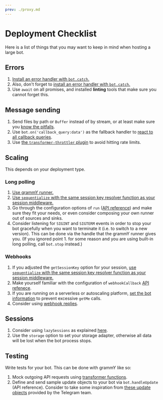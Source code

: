 ```yaml
---
prev: ./proxy.md
---
```


# Deployment Checklist

Here is a list of things that you may want to keep in mind when hosting a large bot.

## Errors

1. [Install an error handler with `bot.catch`.](/guide/errors.md)
2. Also, don't forget to [install an error handler with `bot.catch`.](/guide/errors.md)
3. Use `await` on all promises, and installed **linting** tools that make sure you cannot forget this.

## Message sending

1. Send files by path or `Buffer` instead of by stream, or at least make sure you [know the pitfalls](./transformers.md#use-cases-of-transformer-functions).
2. Use `bot.on('callback_query:data')` as the fallback handler to [react to all callback queries](/plugins/keyboard.md#responding-to-clicks).
3. Use [the `transformer-throttler` plugin](/plugins/transformer-throttler.md) to avoid hitting rate limits.

## Scaling

This depends on your deployment type.

### Long polling

1. [Use grammY runner.](/plugins/runner.md)
2. [Use `sequentialize` with the same session key resolver function as your session middleware.](./scaling.md#concurrency-is-hard)
3. Go through the configuration options of `run` ([API reference](https://doc.deno.land/https/deno.land/x/grammy_runner/mod.ts#run)) and make sure they fit your needs, or even consider composing your own runner out of sources and sinks.
4. Consider listening for `SIGINT` and `SIGTERM` events in order to stop your bot gracefully when you want to terminate it (i.e. to switch to a new version).
   This can be done via the handle that the grammY runner gives you.
   (If you ignored point 1. for some reason and you are using built-in long polling, call `bot.stop` instead.)

### Webhooks

1. If you adjusted the `getSessionKey` option for your session, [use `sequentialize` with the same session key resolver function as your session middleware.](./scaling.md#concurrency-is-hard)
2. Make yourself familiar with the configuration of `webhookCallback` [API refenece](https://doc.deno.land/https/deno.land/x/grammy/mod.ts#webhookCallback).
3. If you are running on a serverless or autoscaling platform, [set the bot information](https://doc.deno.land/https/deno.land/x/grammy/mod.ts#BotConfig) to prevent excessive `getMe` calls.
4. Consider using [webhook replies](/guide/deployment-types.html#webhook-reply).

## Sessions

1. Consider using `lazySessions` as explained [here](/plugins/session.md#lazy-sessions).
2. Use the `storage` option to set your storage adapter, otherwise all data will be lost when the bot process stops.

## Testing

Write tests for your bot.
This can be done with grammY like so:

1. Mock outgoing API requests using [transformer functions](./transformers.md).
2. Define and send sample update objects to your bot via `bot.handleUpdate` (API reference).
   Consider to take some inspiration from [these update objects](https://core.telegram.org/bots/webhooks#testing-your-bot-with-updates) provided by the Telegram team.
